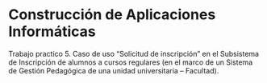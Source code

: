 # Construcción de Aplicaciones Informáticas

Trabajo practico 5. Caso de uso “Solicitud de inscripción” en el Subsistema de Inscripción de alumnos a cursos regulares (en el
marco de un Sistema de Gestión Pedagógica de una unidad universitaria – Facultad).
